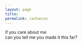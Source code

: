 ```yaml
---
layout: page
title: 
permalink: /achance/
---
```


if you care about me  
can you tell me you made it this far?
